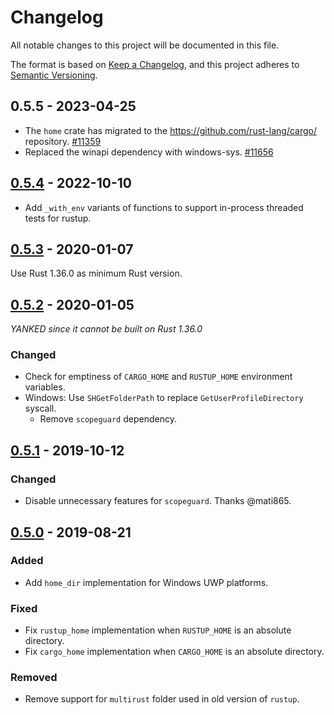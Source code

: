 # Changelog
All notable changes to this project will be documented in this file.

The format is based on [Keep a Changelog](https://keepachangelog.com/en/1.0.0/),
and this project adheres to [Semantic Versioning](https://semver.org/spec/v2.0.0.html).

## 0.5.5 - 2023-04-25
- The `home` crate has migrated to the <https://github.com/rust-lang/cargo/> repository.
  [#11359](https://github.com/rust-lang/cargo/pull/11359)
- Replaced the winapi dependency with windows-sys.
  [#11656](https://github.com/rust-lang/cargo/pull/11656)

## [0.5.4] - 2022-10-10
- Add `_with_env` variants of functions to support in-process threaded tests for
  rustup.

## [0.5.3] - 2020-01-07

Use Rust 1.36.0 as minimum Rust version.

## [0.5.2] - 2020-01-05

*YANKED since it cannot be built on Rust 1.36.0*

### Changed
- Check for emptiness of `CARGO_HOME` and `RUSTUP_HOME` environment variables.
- Windows: Use `SHGetFolderPath` to replace `GetUserProfileDirectory` syscall.
  * Remove `scopeguard` dependency.

## [0.5.1] - 2019-10-12
### Changed
- Disable unnecessary features for `scopeguard`. Thanks @mati865.

## [0.5.0] - 2019-08-21
### Added
- Add `home_dir` implementation for Windows UWP platforms.

### Fixed
- Fix `rustup_home` implementation when `RUSTUP_HOME` is an absolute directory.
- Fix `cargo_home` implementation when `CARGO_HOME` is an absolute directory.

### Removed
- Remove support for `multirust` folder used in old version of `rustup`.

[0.5.4]: https://github.com/brson/home/compare/v0.5.3...v0.5.4
[0.5.3]: https://github.com/brson/home/compare/v0.5.2...v0.5.3
[0.5.2]: https://github.com/brson/home/compare/v0.5.1...v0.5.2
[0.5.1]: https://github.com/brson/home/compare/v0.5.0...v0.5.1
[0.5.0]: https://github.com/brson/home/compare/0.4.2...v0.5.0
